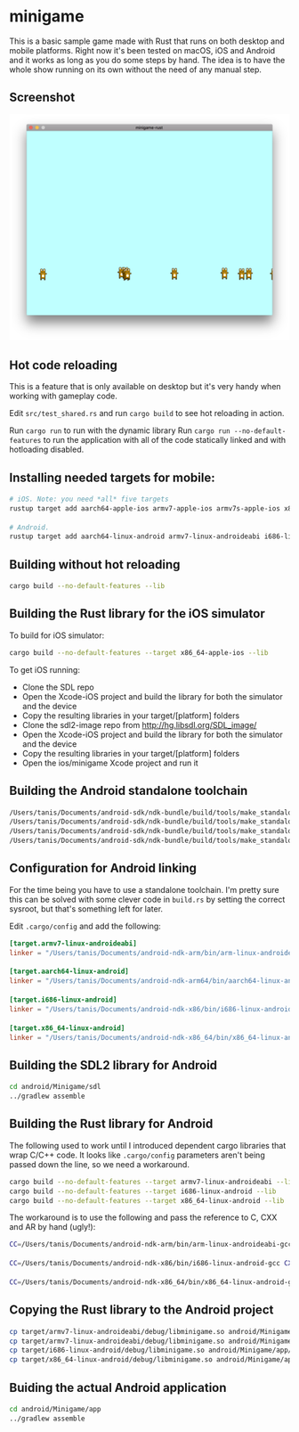 # minigame

This is a basic sample game made with Rust that runs on both desktop and mobile platforms.
Right now it's been tested on macOS, iOS and Android and it works as long as you do some steps by hand.
The idea is to have the whole show running on its own without the need of any manual step.

## Screenshot

![Screenshot of the game](doc/screenshot.png)

## Hot code reloading

This is a feature that is only available on desktop but it's very handy when working with gameplay code.

Edit `src/test_shared.rs` and run `cargo build` to see hot reloading in action.

Run `cargo run` to run with the dynamic library
Run `cargo run --no-default-features` to run the application with all of the code statically linked and with hotloading disabled.

## Installing needed targets for mobile:

```sh
# iOS. Note: you need *all* five targets
rustup target add aarch64-apple-ios armv7-apple-ios armv7s-apple-ios x86_64-apple-ios i386-apple-ios

# Android.
rustup target add aarch64-linux-android armv7-linux-androideabi i686-linux-android x86_64-linux-android
```

## Building without hot reloading

```sh
cargo build --no-default-features --lib
```

## Building the Rust library for the iOS simulator

To build for iOS simulator:

```sh
cargo build --no-default-features --target x86_64-apple-ios --lib
```

To get iOS running:

- Clone the SDL repo
- Open the Xcode-iOS project and build the library for both the simulator and the device
- Copy the resulting libraries in your target/[platform] folders 
- Clone the sdl2-image repo from http://hg.libsdl.org/SDL_image/
- Open the Xcode-iOS project and build the library for both the simulator and the device
- Copy the resulting libraries in your target/[platform] folders 
- Open the ios/minigame Xcode project and run it

## Building the Android standalone toolchain

```sh
/Users/tanis/Documents/android-sdk/ndk-bundle/build/tools/make_standalone_toolchain.py --arch arm --install-dir /Users/tanis/Documents/android-ndk-arm
/Users/tanis/Documents/android-sdk/ndk-bundle/build/tools/make_standalone_toolchain.py --arch arm64 --install-dir /Users/tanis/Documents/android-ndk-arm64
/Users/tanis/Documents/android-sdk/ndk-bundle/build/tools/make_standalone_toolchain.py --arch x86 --install-dir /Users/tanis/Documents/android-ndk-x86
/Users/tanis/Documents/android-sdk/ndk-bundle/build/tools/make_standalone_toolchain.py --arch x86_64 --install-dir /Users/tanis/Documents/android-ndk-x86_64
```

## Configuration for Android linking

For the time being you have to use a standalone toolchain. I'm pretty sure this can be solved with some clever
code in `build.rs` by setting the correct sysroot, but that's something left for later. 

Edit `.cargo/config` and add the following:

```toml
[target.armv7-linux-androideabi]
linker = "/Users/tanis/Documents/android-ndk-arm/bin/arm-linux-androideabi-gcc"

[target.aarch64-linux-android]
linker = "/Users/tanis/Documents/android-ndk-arm64/bin/aarch64-linux-android-gcc"

[target.i686-linux-android]
linker = "/Users/tanis/Documents/android-ndk-x86/bin/i686-linux-android-gcc"

[target.x86_64-linux-android]
linker = "/Users/tanis/Documents/android-ndk-x86_64/bin/x86_64-linux-android-gcc"

```

## Building the SDL2 library for Android

```sh
cd android/Minigame/sdl
../gradlew assemble
```

## Building the Rust library for Android

The following used to work until I introduced dependent cargo libraries that wrap C/C++ code. It looks like `.cargo/config` parameters aren't being passed down the line, so we need a workaround.

```sh
cargo build --no-default-features --target armv7-linux-androideabi --lib
cargo build --no-default-features --target i686-linux-android --lib
cargo build --no-default-features --target x86_64-linux-android --lib
```

The workaround is to use the following and pass the reference to C, CXX and AR by hand (ugly!):

```sh
CC=/Users/tanis/Documents/android-ndk-arm/bin/arm-linux-androideabi-gcc CXX=/Users/tanis/Documents/android-ndk-arm/bin/arm-linux-androideabi-g++ AR=/Users/tanis/Documents/android-ndk-arm/bin/arm-linux-androideabi-ar cargo build --no-default-features --target armv7-linux-androideabi --lib

CC=/Users/tanis/Documents/android-ndk-x86/bin/i686-linux-android-gcc CXX=/Users/tanis/Documents/android-ndk-x86/bin/i686-linux-android-g++ AR=/Users/tanis/Documents/android-ndk-x86/bin/i686-linux-android-ar cargo build --no-default-features --target i686-linux-android --lib

CC=/Users/tanis/Documents/android-ndk-x86_64/bin/x86_64-linux-android-gcc CXX=/Users/tanis/Documents/android-ndk-x86_64/bin/x86_64-linux-android-g++ AR=/Users/tanis/Documents/android-ndk-x86_64/bin/x86_64-linux-android-ar cargo build --no-default-features --target x86_64-linux-android --lib
```

## Copying the Rust library to the Android project

```sh
cp target/armv7-linux-androideabi/debug/libminigame.so android/Minigame/app/src/main/jniLibs/armeabi/
cp target/armv7-linux-androideabi/debug/libminigame.so android/Minigame/app/src/main/jniLibs/armeabi-v7a/
cp target/i686-linux-android/debug/libminigame.so android/Minigame/app/src/main/jniLibs/x86/
cp target/x86_64-linux-android/debug/libminigame.so android/Minigame/app/src/main/jniLibs/x86_64/
```

## Buiding the actual Android application

```sh
cd android/Minigame/app
../gradlew assemble
```
